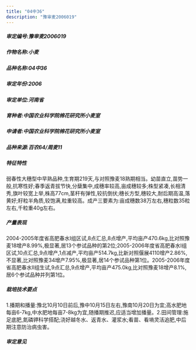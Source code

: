 ```yaml
---
title: "04中36"
description: "豫审麦2006019"
---
```

##### 审定编号:豫审麦2006019

##### 作物名称:小麦

##### 品种名称:04中36

##### 审定年份:2006

##### 审定单位:河南省

##### 育种者:中国农业科学院棉花研究所小麦室

##### 申请者:中国农业科学院棉花研究所小麦室

##### 品种来源:百农64/周麦11

##### 特征特性
弱春性大穗型中早熟品种,生育期219天,与对照豫麦18熟期相当。幼苗直立,苗势一般,抗寒性好;春季返青拔节快,分蘖集中,成穗率较高,亩成穗较多;株型紧凑,长相清秀,旗叶较宽上举,株高77cm,茎秆有弹性,较抗倒伏;穗长方型,穗较大,耐后期高温,落黄好;籽粒半角质,较饱满,粒重较高。成产三要素为:亩成穗数38万左右,穗粒数35粒左右,千粒重40g左右。

##### 产量表现
2004-2005年度省高肥春水Ⅰ组区试,8点汇总,8点增产,平均亩产470.6kg,比对照豫麦18增产8.99%,极显著,居13个参试品种的第2位;2005-2006年度省高肥春水Ⅰ组区试,10点汇总,9点增产,1点减产,平均亩产514.7kg,比新对照偃展4110增产2.86%,不显著,比对照豫麦34增产7.95%,极显著,居14个参试品种第1位。2005-2006年度省高肥春水Ⅱ组生试,9点汇总,9点增产,平均亩产475.0kg,比对照豫麦18增产8.1%,居6个参试品种并列第1位。

##### 栽培技术要点
1.播期和播量:豫北10月10日前后,豫中10月15日左右,豫南10月20日为宜;高水肥地每亩6-7kg,中水肥地每亩7-8kg为宜,随播期推迟,应适当增加播量。2.田间管理:施足底肥,氮磷钾科学搭配;浇好越冬水、返青水、灌浆水;看苗、看墒灵活追肥,中后期注意防治病虫害。

##### 审定意见

